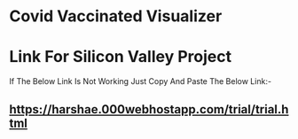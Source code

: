 # Covid Vaccinated Visualizer

# Link For Silicon Valley Project 

If The Below Link Is Not Working Just Copy And Paste The Below Link:- 

## https://harshae.000webhostapp.com/trial/trial.html
